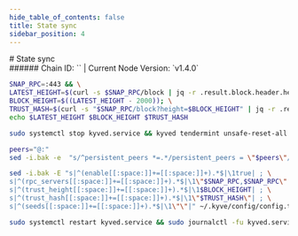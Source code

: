 ```yaml
---
hide_table_of_contents: false
title: State sync
sidebar_position: 4
---
```


<div class="h1-with-icon icon-kyve">
# State sync
</div>
###### Chain ID: `` | Current Node Version: `v1.4.0`

```bash
SNAP_RPC=:443 && \
LATEST_HEIGHT=$(curl -s $SNAP_RPC/block | jq -r .result.block.header.height); \
BLOCK_HEIGHT=$((LATEST_HEIGHT - 2000)); \
TRUST_HASH=$(curl -s "$SNAP_RPC/block?height=$BLOCK_HEIGHT" | jq -r .result.block_id.hash) && \
echo $LATEST_HEIGHT $BLOCK_HEIGHT $TRUST_HASH
```
```bash
sudo systemctl stop kyved.service && kyved tendermint unsafe-reset-all --home ~/.kyve --keep-addr-book
```
```bash
peers="@:"
sed -i.bak -e  "s/^persistent_peers *=.*/persistent_peers = \"$peers\"/" ~/.kyve/config/config.toml
```
```bash
sed -i.bak -E "s|^(enable[[:space:]]+=[[:space:]]+).*$|\1true| ; \
s|^(rpc_servers[[:space:]]+=[[:space:]]+).*$|\1\"$SNAP_RPC,$SNAP_RPC\"| ; \
s|^(trust_height[[:space:]]+=[[:space:]]+).*$|\1$BLOCK_HEIGHT| ; \
s|^(trust_hash[[:space:]]+=[[:space:]]+).*$|\1\"$TRUST_HASH\"| ; \
s|^(seeds[[:space:]]+=[[:space:]]+).*$|\1\"\"|" ~/.kyve/config/config.toml
```
```bash
sudo systemctl restart kyved.service && sudo journalctl -fu kyved.service --no-hostname -o cat
```